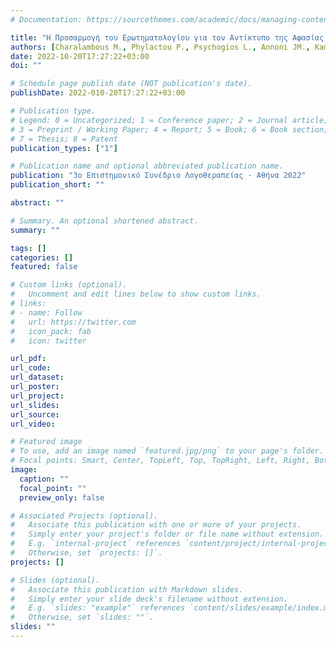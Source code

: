```yaml
---
# Documentation: https://sourcethemes.com/academic/docs/managing-content/

title: "Η Προσαρμογή του Ερωτηματολογίου για τον Αντίκτυπο της Αφασίας στα Ελληνικά: Μια μελέτη εγκυρότητας και αξιοπιστίας"
authors: [Charalambous M., Phylactou P., Psychogios L., Annoni JM., Kambanaros M.]
date: 2022-10-20T17:27:22+03:00
doi: ""

# Schedule page publish date (NOT publication's date).
publishDate: 2022-010-20T17:27:22+03:00

# Publication type.
# Legend: 0 = Uncategorized; 1 = Conference paper; 2 = Journal article;
# 3 = Preprint / Working Paper; 4 = Report; 5 = Book; 6 = Book section;
# 7 = Thesis; 8 = Patent
publication_types: ["1"]

# Publication name and optional abbreviated publication name.
publication: "3ο Επιστημονικό Συνέδριο Λογοθεραπείας - Αθήνα 2022"
publication_short: ""

abstract: ""

# Summary. An optional shortened abstract.
summary: ""

tags: []
categories: []
featured: false

# Custom links (optional).
#   Uncomment and edit lines below to show custom links.
# links:
# - name: Follow
#   url: https://twitter.com
#   icon_pack: fab
#   icon: twitter

url_pdf:
url_code:
url_dataset:
url_poster:
url_project:
url_slides:
url_source:
url_video:

# Featured image
# To use, add an image named `featured.jpg/png` to your page's folder. 
# Focal points: Smart, Center, TopLeft, Top, TopRight, Left, Right, BottomLeft, Bottom, BottomRight.
image:
  caption: ""
  focal_point: ""
  preview_only: false

# Associated Projects (optional).
#   Associate this publication with one or more of your projects.
#   Simply enter your project's folder or file name without extension.
#   E.g. `internal-project` references `content/project/internal-project/index.md`.
#   Otherwise, set `projects: []`.
projects: []

# Slides (optional).
#   Associate this publication with Markdown slides.
#   Simply enter your slide deck's filename without extension.
#   E.g. `slides: "example"` references `content/slides/example/index.md`.
#   Otherwise, set `slides: ""`.
slides: ""
---
```

